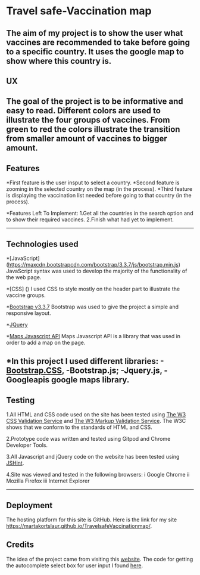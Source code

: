# Travel safe-Vaccination map

The aim of my project is to show the user what vaccines are recommended to take before going
to a specific country. It uses the google map to show where this country is.
----
## UX

The goal of the project is to be informative and easy to read.
Different colors are used to illustrate the four groups of vaccines. From green to red the colors illustrate
the transition from smaller amount of vaccines to bigger amount.
----
## Features

*First feature is the user insput to select a country.
*Second feature is zooming in the selected country on the map (in the process).
*Third feature is displaying the vaccination list needed before going to that country (in the process).

*Features Left To Implement:
1.Get all the countries in the search option and to show their required vaccines.
2.Finish what had yet to implement.

----
## Technologies used

*[JavaScript] (https://maxcdn.bootstrapcdn.com/bootstrap/3.3.7/js/bootstrap.min.js)
JavaScript  syntax was used to develop the majority of the functionality of the web page.

*[CSS] ()
I used CSS to style mostly on the header part to illustrate the vaccine groups.

*[Bootstrap v3.3.7](https://getbootstrap.com/docs/3.3/getting-started/#download) 
Bootstrap was used to give the project a simple and responsive layout.

*[JQuery](https://cdnjs.com/libraries/jquery/)

*[Maps Javascript API](https://developers.google.com/maps/documentation/javascript/tutorial)
Maps Javascript API is a library that was used in order to add a map on the page.

*In this project I used different libraries: 
 -[Bootstrap.CSS](https://getbootstrap.com),
 -Bootstrap.js;
 -Jquery.js,
 -Googleapis google maps library.
----
## Testing

1.All HTML and CSS code used on the site has been tested using
[The W3 CSS Validation Service](https://jigsaw.w3.org/css-validator/) and
[The W3 Markup Validation Service](https://validator.w3.org/).
The W3C shows that we conform to the standards of HTML and CSS. 

2.Prototype code was written and tested using Gitpod and Chrome Developer Tools.

3.All Javascript and jQuery code on the website has been tested using [JSHint](https://jshint.com/).

4.Site was viewed and tested in the following browsers: 
i Google Chrome 
ii Mozilla Firefox 
iii Internet Explorer 

----
## Deployment
 
The hosting platform for this site is GitHub. Here is the link for
my site https://martakortslaur.github.io/TravelsafeVaccinationmap/. 


## Credits

The idea of the project came from visiting this
[website](https://www.vaktsineeri.ee/reisivaktsineerimine-ja-profulaktika).
The code for getting the autocomplete select box for user input I found
[here](https://www.w3schools.com/howto/howto_js_autocomplete.asp).